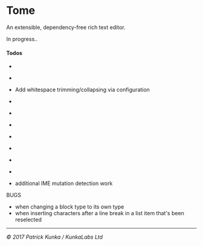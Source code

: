 # Tome
An extensible, dependency-free rich text editor.

In progress..

#### Todos

- ~~~Ensure active markups are always accurate on set selection~~~
- ~~~Add line-break functionality~~~
- Add whitespace trimming/collapsing via configuration
- ~~~remove collapsed inline markup cruft when changing selection (see toggle inline todo)~~~
- ~~~Increase plain text block break to two newline chars~~~
- ~~~Add push/replace state functionality to ensure history is logical~~~
- ~~~Basic clipboard sanitization~~~
- ~~~Create facade and public API~~~
- ~~~Move all history related actions out of `Tome` and into to a new state manager class~~~
- ~~~lists~~~
- additional IME mutation detection work

BUGS
 - when changing a block type to its own type
 - when inserting characters after a line break in a list item that's been reselected

---
*&copy; 2017 Patrick Kunka / KunkaLabs Ltd*
